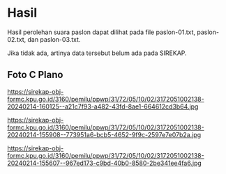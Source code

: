 # Hasil

Hasil perolehan suara paslon dapat dilihat pada file paslon-01.txt, paslon-02.txt, dan paslon-03.txt.

Jika tidak ada, artinya data tersebut belum ada pada SIREKAP.

## Foto C Plano

https://sirekap-obj-formc.kpu.go.id/3160/pemilu/ppwp/31/72/05/10/02/3172051002138-20240214-160125--a21c7f93-a482-43fd-8ae1-664612cd3b64.jpg

https://sirekap-obj-formc.kpu.go.id/3160/pemilu/ppwp/31/72/05/10/02/3172051002138-20240214-155908--773951a6-bcb5-4652-9f9c-2597e7e07b2a.jpg

https://sirekap-obj-formc.kpu.go.id/3160/pemilu/ppwp/31/72/05/10/02/3172051002138-20240214-155607--967ed173-c9bd-40b0-8580-2be341ee4fa6.jpg
